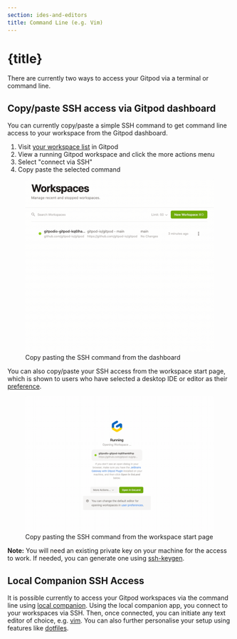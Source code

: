 ```yaml
---
section: ides-and-editors
title: Command Line (e.g. Vim)
---
```


<script context="module">
  export const prerender = true;
</script>

# {title}

There are currently two ways to access your Gitpod via a terminal or command line.

## Copy/paste SSH access via Gitpod dashboard

You can currently copy/paste a simple SSH command to get command line access to your workspace from the Gitpod dashboard.

1. Visit [your workspace list](https://gitpod.io/workspaces) in Gitpod
2. View a running Gitpod workspace and click the more actions menu
3. Select "connect via SSH"
4. Copy paste the selected command

<figure>
    <img src="/static/images/docs/ssh-copy-paste-dashboard.gif" alt="Copy pasting the SSH command from the dashboard">
    <figcaption>Copy pasting the SSH command from the dashboard</figcaption>
</figure>

You can also copy/paste your SSH access from the workspace start page, which is shown to users who have selected a desktop IDE or editor as their [preference](https://gitpod.io/preferences).

<figure>
    <img src="/static/images/docs/ssh-copy-paste-workspace-start.gif" alt="Copy pasting the SSH command from the workspace start page">
    <figcaption>Copy pasting the SSH command from the workspace start page</figcaption>
</figure>

**Note:** You will need an existing private key on your machine for the access to work. If needed, you can generate one using [ssh-keygen](https://en.wikipedia.org/wiki/Ssh-keygen).

## Local Companion SSH Access

It is possible currently to access your Gitpod workspaces via the command line using [local companion](/docs/ides-and-editors/local-companion). Using the local companion app, you connect to your workspaces via SSH. Then, once connected, you can initiate any text editor of choice, e.g. [vim](https://www.vim.org/). You can also further personalise your setup using features like [dotfiles](/docs/config-dotfiles).
